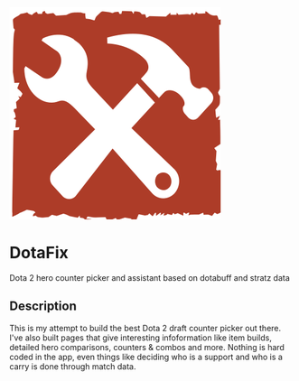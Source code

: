![DotaFix image](./assets/logo-dotafix.optimized.svg)
# DotaFix
Dota 2 hero counter picker and assistant based on dotabuff and stratz data
## Description
This is my attempt to build the best Dota 2 draft counter picker out there.  I've also built pages that give interesting infoformation like item builds, detailed hero comparisons, counters & combos and more.  Nothing is hard coded in the app, even things like deciding who is a support and who is a carry is done through match data.
